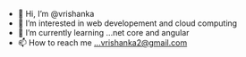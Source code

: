 - 👋 Hi, I’m @vrishanka
- 👀 I’m interested in web developement and cloud computing
- 🌱 I’m currently learning ...net core and angular
- 📫 How to reach me ...vrishanka2@gmail.com

<!---
vrishanka/vrishanka is a ✨ special ✨ repository because its `README.md` (this file) appears on your GitHub profile.
You can click the Preview link to take a look at your changes.
--->
